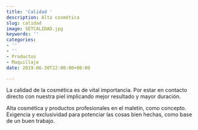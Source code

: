 ```yaml
---
title: 'Calidad '
description: Alta cosmética
slug: calidad
image: SETCALIDAD.jpg
keywords: ''
categories:
- ''
- ''
- Productos
- Maquillaje
date: 2019-06-30T22:00:00+00:00

---
```

La calidad de la cosmética es de vital importancia. Por estar en contacto directo con nuestra piel implicando mejor resultado y mayor duración.  

Alta cosmética y productos profesionales en el maletín, como concepto. Exigencia y exclusividad para potenciar las cosas bien hechas, como base de un buen trabajo.